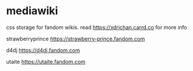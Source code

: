 # mediawiki
css storage for fandom wikis. read https://xdrichan.carrd.co for more info

strawberryprince https://strawberry-prince.fandom.com

d4dj https://d4dj.fandom.com

utaite https://utaite.fandom.com
